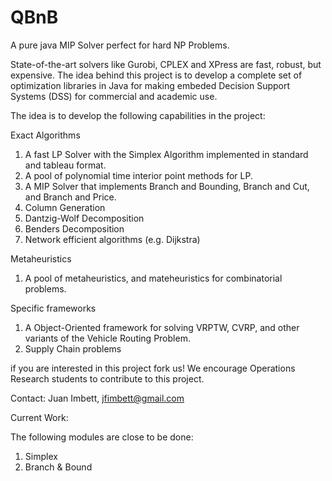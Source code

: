 QBnB
====

A pure java MIP Solver perfect for hard NP Problems. 

State-of-the-art solvers like Gurobi, CPLEX and XPress are fast, robust, but expensive. The idea behind this project is to develop a complete set of optimization libraries in Java for making embeded Decision Support Systems (DSS) for commercial and academic use. <br>

The idea is to develop the following capabilities in the project:<br>

Exact Algorithms<br>
1) A fast LP Solver with the Simplex Algorithm implemented in standard and tableau format. <br>
2) A pool of polynomial time interior point methods for LP. <br>
3) A MIP Solver that implements Branch and Bounding, Branch and Cut, and Branch and Price. <br>
4) Column Generation<br>
5) Dantzig-Wolf Decomposition<br>
6) Benders Decomposition<br>
7) Network efficient algorithms (e.g. Dijkstra)<br>

Metaheuristics<br>
1) A pool of metaheuristics, and mateheuristics for combinatorial problems. <br>


Specific frameworks<br>
1) A Object-Oriented framework for solving VRPTW, CVRP, and other variants of the Vehicle Routing Problem.<br>
2) Supply Chain problems<br>

if you are interested in this project fork us! We encourage Operations Research students to contribute to this project. 

Contact: Juan Imbett, jfimbett@gmail.com

Current Work:

The following modules are close to be done:

1) Simplex <br>
2) Branch & Bound <br>
